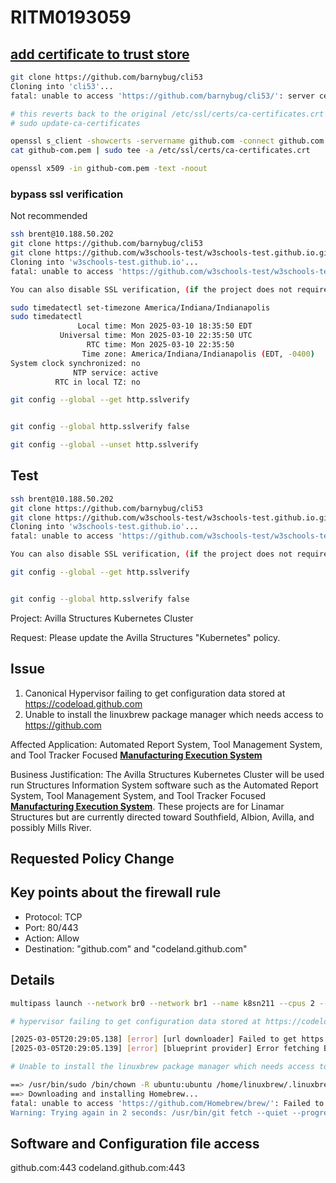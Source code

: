 # RITM0193059

## **[add certificate to trust store](https://fabianlee.org/2019/01/28/git-client-error-server-certificate-verification-failed/)**

```bash
git clone https://github.com/barnybug/cli53
Cloning into 'cli53'...
fatal: unable to access 'https://github.com/barnybug/cli53/': server certificate verification failed. CAfile: none CRLfile: none

# this reverts back to the original /etc/ssl/certs/ca-certificates.crt
# sudo update-ca-certificates

openssl s_client -showcerts -servername github.com -connect github.com:443 </dev/null 2>/dev/null | sed -n -e '/BEGIN\ CERTIFICATE/,/END\ CERTIFICATE/ p'  > github-com.pem
cat github-com.pem | sudo tee -a /etc/ssl/certs/ca-certificates.crt

openssl x509 -in github-com.pem -text -noout
```

### bypass ssl verification

Not recommended

```bash
ssh brent@10.188.50.202
git clone https://github.com/barnybug/cli53
git clone https://github.com/w3schools-test/w3schools-test.github.io.git
Cloning into 'w3schools-test.github.io'...
fatal: unable to access 'https://github.com/w3schools-test/w3schools-test.github.io.git/': server certificate verification failed. CAfile: none CRLfile: none

You can also disable SSL verification, (if the project does not require a high level of security other than login/password) by typing :

sudo timedatectl set-timezone America/Indiana/Indianapolis
sudo timedatectl
               Local time: Mon 2025-03-10 18:35:50 EDT
           Universal time: Mon 2025-03-10 22:35:50 UTC
                 RTC time: Mon 2025-03-10 22:35:50
                Time zone: America/Indiana/Indianapolis (EDT, -0400)
System clock synchronized: no
              NTP service: active
          RTC in local TZ: no

git config --global --get http.sslverify 


git config --global http.sslverify false

git config --global --unset http.sslverify 

```

## Test

```bash
ssh brent@10.188.50.202
git clone https://github.com/barnybug/cli53
git clone https://github.com/w3schools-test/w3schools-test.github.io.git
Cloning into 'w3schools-test.github.io'...
fatal: unable to access 'https://github.com/w3schools-test/w3schools-test.github.io.git/': server certificate verification failed. CAfile: none CRLfile: none

You can also disable SSL verification, (if the project does not require a high level of security other than login/password) by typing :

git config --global --get http.sslverify 


git config --global http.sslverify false


```

Project: Avilla Structures Kubernetes Cluster

Request: Please update the Avilla Structures "Kubernetes" policy.

## Issue

1. Canonical Hypervisor failing to get configuration data stored at <https://codeload.github.com>
2. Unable to install the linuxbrew package manager which needs access to <https://github.com>

Affected Application: Automated Report System, Tool Management System, and Tool Tracker Focused **[Manufacturing Execution System](https://www.ibm.com/think/topics/mes-system)**

Business Justification: The Avilla Structures Kubernetes Cluster will be used run Structures Information System software such as the Automated Report System, Tool Management System, and Tool Tracker Focused **[Manufacturing Execution System](https://www.ibm.com/think/topics/mes-system)**. These projects are for Linamar Structures but are currently directed toward Southfield, Albion, Avilla, and possibly Mills River.

## Requested Policy Change

## Key points about the firewall rule

- Protocol: TCP
- Port: 80/443
- Action: Allow
- Destination: "github.com" and "codeland.github.com"

## Details

```bash
multipass launch --network br0 --network br1 --name k8sn211 --cpus 2 --memory 32G --disk 250G 

# hypervisor failing to get configuration data stored at https://codeload.github.com

[2025-03-05T20:29:05.138] [error] [url downloader] Failed to get https://codeload.github.com/canonical/multipass-blueprints/zip/refs/heads/main: Error opening https://codeload.github.com/canonical/multipass-blueprints/zip/refs/heads/main
[2025-03-05T20:29:05.139] [error] [blueprint provider] Error fetching Blueprints: failed to download from 'https://codeload.github.com/canonical/multipass-blueprints/zip/refs/heads/main': Error opening https://codeload.github.com/canonical/multipass-blueprints/zip/refs/heads/main

# Unable to install the linuxbrew package manager which needs access to https://github.com.

==> /usr/bin/sudo /bin/chown -R ubuntu:ubuntu /home/linuxbrew/.linuxbrew/Homebrew
==> Downloading and installing Homebrew...
fatal: unable to access 'https://github.com/Homebrew/brew/': Failed to connect to github.com port 443 after 133862 ms: Couldn't connect to server
Warning: Trying again in 2 seconds: /usr/bin/git fetch --quiet --progress --force origin
```

## Software and Configuration file access

github.com:443
codeland.github.com:443

